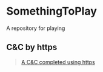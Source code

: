 # SomethingToPlay
A repository for playing

## C&C by https
> [A C&C completed using https](https://github.com/pic4xiu/SomethingToPlay/tree/main/C2C)
